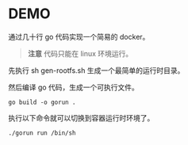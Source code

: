# DEMO

通过几十行 go 代码实现一个简易的 docker。

> **注意** 代码只能在 linux 环境运行。

先执行 sh gen-rootfs.sh 生成一个最简单的运行时目录。

然后编译 go 代码，生成一个可执行文件。

```shell
go build -o gorun .
```

执行以下命令就可以切换到容器运行时环境了。

```shell
./gorun run /bin/sh
```
